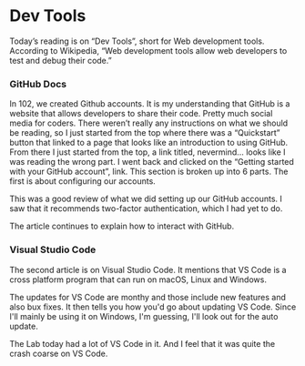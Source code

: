 #  **Dev Tools**

Today’s reading is on “Dev Tools”, short for Web development tools.  According to Wikipedia, “Web development tools allow web developers to test and debug their code.” 

### GitHub Docs
In 102, we created Github accounts.  It is my understanding that GitHub is a website that allows developers to share their code.  Pretty much social media for coders.  There weren’t really any instructions on what we should be reading, so I just started from the top where there was a “Quickstart” button that linked to a page that looks like an introduction to using GitHub.  From there I just started from the top, a link titled, nevermind… looks like I was reading the wrong part.  I went back and clicked on the “Getting started with your GitHub account”, link. This section is broken up into 6 parts.  The first is about configuring our accounts.

This was a good review of what we did setting up our GitHub accounts.  I saw that it recommends two-factor authentication, which I had yet to do.  

The article continues to explain how to interact with GitHub.

### Visual Studio Code
The second article is on Visual Studio Code.  It mentions that VS Code is a cross platform program that can run on macOS, Linux and Windows.

The updates for VS Code are monthy and those include new features and also bux fixes. It then tells you how you'd go about updating VS Code. Since I'll mainly be using it on Windows, I'm guessing, I'll look out for the auto update.

The Lab today had a lot of VS Code in it.  And I feel that it was quite the crash coarse on VS Code.  





